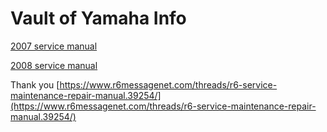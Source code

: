 # Vault of Yamaha Info

[2007 service manual](OEM-Docs/Yamaha/2007_R6S_Service.pdf)

[2008 service manual](OEM-Docs/Yamaha/LIT-11616-21-61.pdf)

Thank you [https://www.r6messagenet.com/threads/r6-service-maintenance-repair-manual.39254/](https://www.r6messagenet.com/threads/r6-service-maintenance-repair-manual.39254/)
